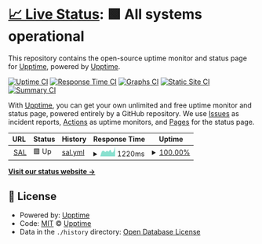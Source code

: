 # [📈 Live Status](https://upptime.github.io/upptime): <!--live status--> **🟩 All systems operational**

This repository contains the open-source uptime monitor and status page for [Upptime](https://upptime.js.org), powered by [Upptime](https://github.com/upptime/upptime).

[![Uptime CI](https://github.com/AvengersCodeLovers/sal-uptime/workflows/Uptime%20CI/badge.svg)](https://github.com/AvengersCodeLovers/sal-uptime/actions?query=workflow%3A%22Uptime+CI%22)
[![Response Time CI](https://github.com/AvengersCodeLovers/sal-uptime/workflows/Response%20Time%20CI/badge.svg)](https://github.com/AvengersCodeLovers/sal-uptime/actions?query=workflow%3A%22Response+Time+CI%22)
[![Graphs CI](https://github.com/AvengersCodeLovers/sal-uptime/workflows/Graphs%20CI/badge.svg)](https://github.com/AvengersCodeLovers/sal-uptime/actions?query=workflow%3A%22Graphs+CI%22)
[![Static Site CI](https://github.com/AvengersCodeLovers/sal-uptime/workflows/Static%20Site%20CI/badge.svg)](https://github.com/AvengersCodeLovers/sal-uptime/actions?query=workflow%3A%22Static+Site+CI%22)
[![Summary CI](https://github.com/AvengersCodeLovers/sal-uptime/workflows/Summary%20CI/badge.svg)](https://github.com/AvengersCodeLovers/sal-uptime/actions?query=workflow%3A%22Summary+CI%22)

With [Upptime](https://upptime.js.org), you can get your own unlimited and free uptime monitor and status page, powered entirely by a GitHub repository. We use [Issues](https://github.com/upptime/upptime/issues) as incident reports, [Actions](https://github.com/AvengersCodeLovers/sal-uptime/actions) as uptime monitors, and [Pages](https://upptime.github.io/upptime) for the status page.

<!--start: status pages-->
<!-- This summary is generated by Upptime (https://github.com/upptime/upptime) -->
<!-- Do not edit this manually, your changes will be overwritten -->
<!-- prettier-ignore -->
| URL | Status | History | Response Time | Uptime |
| --- | ------ | ------- | ------------- | ------ |
| <img alt="" src="https://favicons.githubusercontent.com/sal.vn" height="13"> [SAL](https://sal.vn) | 🟩 Up | [sal.yml](https://github.com/AvengersCodeLovers/sal-uptime/commits/HEAD/history/sal.yml) | <details><summary><img alt="Response time graph" src="./graphs/sal/response-time-week.png" height="20"> 1220ms</summary><br><a href="https://AvengersCodeLovers.github.io/sal-uptime/history/sal"><img alt="Response time 1220" src="https://img.shields.io/endpoint?url=https%3A%2F%2Fraw.githubusercontent.com%2FAvengersCodeLovers%2Fsal-uptime%2FHEAD%2Fapi%2Fsal%2Fresponse-time.json"></a><br><a href="https://AvengersCodeLovers.github.io/sal-uptime/history/sal"><img alt="24-hour response time 1220" src="https://img.shields.io/endpoint?url=https%3A%2F%2Fraw.githubusercontent.com%2FAvengersCodeLovers%2Fsal-uptime%2FHEAD%2Fapi%2Fsal%2Fresponse-time-day.json"></a><br><a href="https://AvengersCodeLovers.github.io/sal-uptime/history/sal"><img alt="7-day response time 1220" src="https://img.shields.io/endpoint?url=https%3A%2F%2Fraw.githubusercontent.com%2FAvengersCodeLovers%2Fsal-uptime%2FHEAD%2Fapi%2Fsal%2Fresponse-time-week.json"></a><br><a href="https://AvengersCodeLovers.github.io/sal-uptime/history/sal"><img alt="30-day response time 1220" src="https://img.shields.io/endpoint?url=https%3A%2F%2Fraw.githubusercontent.com%2FAvengersCodeLovers%2Fsal-uptime%2FHEAD%2Fapi%2Fsal%2Fresponse-time-month.json"></a><br><a href="https://AvengersCodeLovers.github.io/sal-uptime/history/sal"><img alt="1-year response time 1220" src="https://img.shields.io/endpoint?url=https%3A%2F%2Fraw.githubusercontent.com%2FAvengersCodeLovers%2Fsal-uptime%2FHEAD%2Fapi%2Fsal%2Fresponse-time-year.json"></a></details> | <details><summary><a href="https://AvengersCodeLovers.github.io/sal-uptime/history/sal">100.00%</a></summary><a href="https://AvengersCodeLovers.github.io/sal-uptime/history/sal"><img alt="All-time uptime 100.00%" src="https://img.shields.io/endpoint?url=https%3A%2F%2Fraw.githubusercontent.com%2FAvengersCodeLovers%2Fsal-uptime%2FHEAD%2Fapi%2Fsal%2Fuptime.json"></a><br><a href="https://AvengersCodeLovers.github.io/sal-uptime/history/sal"><img alt="24-hour uptime 100.00%" src="https://img.shields.io/endpoint?url=https%3A%2F%2Fraw.githubusercontent.com%2FAvengersCodeLovers%2Fsal-uptime%2FHEAD%2Fapi%2Fsal%2Fuptime-day.json"></a><br><a href="https://AvengersCodeLovers.github.io/sal-uptime/history/sal"><img alt="7-day uptime 100.00%" src="https://img.shields.io/endpoint?url=https%3A%2F%2Fraw.githubusercontent.com%2FAvengersCodeLovers%2Fsal-uptime%2FHEAD%2Fapi%2Fsal%2Fuptime-week.json"></a><br><a href="https://AvengersCodeLovers.github.io/sal-uptime/history/sal"><img alt="30-day uptime 100.00%" src="https://img.shields.io/endpoint?url=https%3A%2F%2Fraw.githubusercontent.com%2FAvengersCodeLovers%2Fsal-uptime%2FHEAD%2Fapi%2Fsal%2Fuptime-month.json"></a><br><a href="https://AvengersCodeLovers.github.io/sal-uptime/history/sal"><img alt="1-year uptime 100.00%" src="https://img.shields.io/endpoint?url=https%3A%2F%2Fraw.githubusercontent.com%2FAvengersCodeLovers%2Fsal-uptime%2FHEAD%2Fapi%2Fsal%2Fuptime-year.json"></a></details>

<!--end: status pages-->

[**Visit our status website →**](https://upptime.github.io/upptime)

## 📄 License

- Powered by: [Upptime](https://github.com/upptime/upptime)
- Code: [MIT](./LICENSE) © [Upptime](https://upptime.js.org)
- Data in the `./history` directory: [Open Database License](https://opendatacommons.org/licenses/odbl/1-0/)
